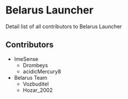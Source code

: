 # Belarus Launcher

Detail list of all contributors to Belarus Launcher

## Contributors

- ImeSense
  - Drombeys
  - acidicMercury8
- Belarus Team
  - Vozbuditel
  - Hozar_2002
